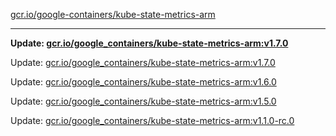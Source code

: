[gcr.io/google-containers/kube-state-metrics-arm](https://hub.docker.com/r/cruse/kube-state-metrics-arm/tags/) 

----
**Update: [gcr.io/google_containers/kube-state-metrics-arm:v1.7.0](https://hub.docker.com/r/cruse/kube-state-metrics-arm/tags/)**

Update: [gcr.io/google_containers/kube-state-metrics-arm:v1.7.0](https://hub.docker.com/r/cruse/kube-state-metrics-arm/tags/)

Update: [gcr.io/google_containers/kube-state-metrics-arm:v1.6.0](https://hub.docker.com/r/cruse/kube-state-metrics-arm/tags/)

Update: [gcr.io/google_containers/kube-state-metrics-arm:v1.5.0](https://hub.docker.com/r/cruse/kube-state-metrics-arm/tags/)

Update: [gcr.io/google_containers/kube-state-metrics-arm:v1.1.0-rc.0](https://hub.docker.com/r/cruse/kube-state-metrics-arm/tags/)

